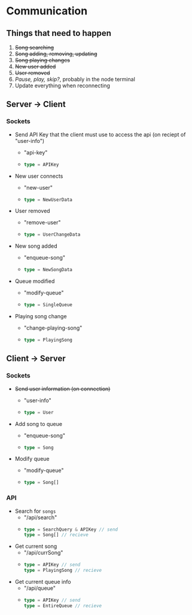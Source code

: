 # Communication

## Things that need to happen
1) ~~Song searching~~
2) ~~Song adding, removing, updating~~
3) ~~Song playing changes~~
4) ~~New user added~~
5) ~~User removed~~
6) *Pause, play, skip?*, probably in the node terminal
7) Update everything when reconnecting

## Server $\to$ Client

### Sockets
  - Send API Key that the client must use to access the api (on reciept of "user-info")
    - "api-key"
    - ```typescript
      type = APIKey
      ```
  - New user connects
    - "new-user"
    - ```typescript
      type = NewUserData
      ```

  - User removed
    - "remove-user"
    - ```typescript
      type = UserChangeData
      ```

  - New song added
    - "enqueue-song"
    - ```typescript
      type = NewSongData
      ```

  - Queue modified
    - "modify-queue"
    - ```typescript
      type = SingleQueue
      ```

  - Playing song change
    - "change-playing-song"
    - ```typescript
      type = PlayingSong
      ```

## Client $\to$ Server


### Sockets
  - ~~Send user information (on connection)~~
    - "user-info"
    - ```typescript
      type = User
      ```
  - Add song to queue
    - "enqueue-song"
    - ```typescript
      type = Song
      ```

  - Modify queue
    - "modify-queue"
    - ```typescript
      type = Song[]
      ```

### API

  - Search for `songs`
    - "/api/search"
    - ```typescript
      type = SearchQuery & APIKey // send
      type = Song[] // recieve
      ```
  - Get current song
    - "/api/currSong"
    - ```typescript
      type = APIKey // send
      type = PlayingSong // recieve
      ```
  - Get current queue info
    - "/api/queue"
    - ```typescript
      type = APIKey // send
      type = EntireQueue // recieve
      ```
